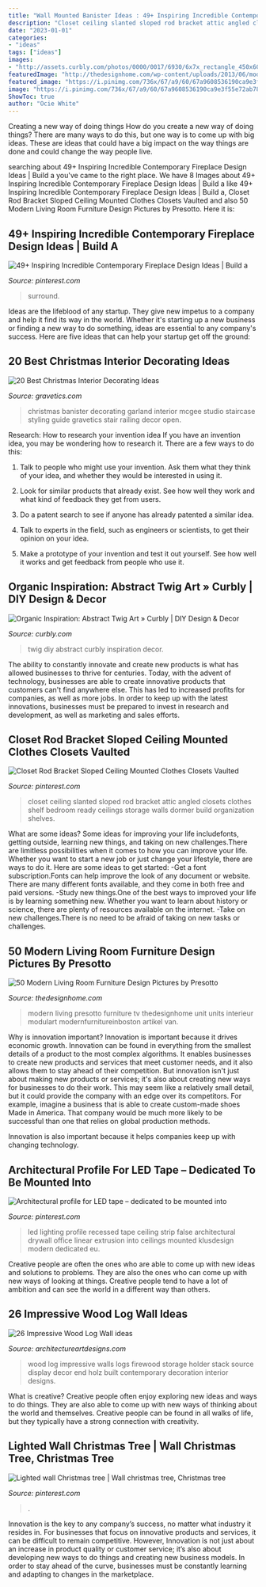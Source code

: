 ```yaml
---
title: "Wall Mounted Banister Ideas : 49+ Inspiring Incredible Contemporary Fireplace Design Ideas"
description: "Closet ceiling slanted sloped rod bracket attic angled closets clothes shelf bedroom ready ceilings storage walls dormer build organization shelves"
date: "2023-01-01"
categories:
- "ideas"
tags: ["ideas"]
images:
- "http://assets.curbly.com/photos/0000/0017/6930/6x7x_rectangle_450x600_large_jpg.jpg?1430225736"
featuredImage: "http://thedesignhome.com/wp-content/uploads/2013/06/modern-living-room-design-16.jpg"
featured_image: "https://i.pinimg.com/736x/67/a9/60/67a9608536190ca9e3f55e72ab784ad4.jpg"
image: "https://i.pinimg.com/736x/67/a9/60/67a9608536190ca9e3f55e72ab784ad4.jpg"
ShowToc: true
author: "Ocie White"
---
```



Creating a new way of doing things
How do you create a new way of doing things? There are many ways to do this, but one way is to come up with big ideas. These are ideas that could have a big impact on the way things are done and could change the way people live.

	

		
searching about 49+ Inspiring Incredible Contemporary Fireplace Design Ideas | Build a you've came to the right place. We have 8 Images about 49+ Inspiring Incredible Contemporary Fireplace Design Ideas | Build a like 49+ Inspiring Incredible Contemporary Fireplace Design Ideas | Build a, Closet Rod Bracket Sloped Ceiling Mounted Clothes Closets Vaulted and also 50 Modern Living Room Furniture Design Pictures by Presotto. Here it is:
		
    
## 49+ Inspiring Incredible Contemporary Fireplace Design Ideas | Build A

<img loading=lazy src="https://i.pinimg.com/736x/67/a9/60/67a9608536190ca9e3f55e72ab784ad4.jpg" onerror="this.onerror=null;this.src='https://tse2.mm.bing.net/th?id=OIP.XIgfpV6pWhv1D9jQ5XD1hAHaJ3&amp;pid=15.1';" alt="49+ Inspiring Incredible Contemporary Fireplace Design Ideas | Build a">

_Source: pinterest.com_

>surround. 

	

Ideas are the lifeblood of any startup. They give new impetus to a company and help it find its way in the world. Whether it's starting up a new business or finding a new way to do something, ideas are essential to any company's success. Here are five ideas that can help your startup get off the ground: 

    
## 20 Best Christmas Interior Decorating Ideas

<img loading=lazy src="http://www.gravetics.com/wp-content/uploads/2017/10/Banister-Garland.jpg" onerror="this.onerror=null;this.src='https://tse4.mm.bing.net/th?id=OIP.y2QP8EkOFgC7DHUcbBsqfQHaLH&amp;pid=15.1';" alt="20 Best Christmas Interior Decorating Ideas">

_Source: gravetics.com_

>christmas banister decorating garland interior mcgee studio staircase styling guide gravetics stair railing decor open. 

	

Research: How to research your invention idea
If you have an invention idea, you may be wondering how to research it. There are a few ways to do this:
1. Talk to people who might use your invention. Ask them what they think of your idea, and whether they would be interested in using it.

2. Look for similar products that already exist. See how well they work and what kind of feedback they get from users.

3. Do a patent search to see if anyone has already patented a similar idea.

4. Talk to experts in the field, such as engineers or scientists, to get their opinion on your idea.

5. Make a prototype of your invention and test it out yourself. See how well it works and get feedback from people who use it.

    
## Organic Inspiration: Abstract Twig Art » Curbly | DIY Design &amp; Decor

<img loading=lazy src="http://assets.curbly.com/photos/0000/0017/6930/6x7x_rectangle_450x600_large_jpg.jpg?1430225736" onerror="this.onerror=null;this.src='https://tse1.mm.bing.net/th?id=OIP.LZx5We6g71Gpjyzg6XGnOQAAAA&amp;pid=15.1';" alt="Organic Inspiration: Abstract Twig Art » Curbly | DIY Design &amp; Decor">

_Source: curbly.com_

>twig diy abstract curbly inspiration decor. 

	

The ability to constantly innovate and create new products is what has allowed businesses to thrive for centuries. Today, with the advent of technology, businesses are able to create innovative products that customers can't find anywhere else. This has led to increased profits for companies, as well as more jobs. In order to keep up with the latest innovations, businesses must be prepared to invest in research and development, as well as marketing and sales efforts.

    
## Closet Rod Bracket Sloped Ceiling Mounted Clothes Closets Vaulted

<img loading=lazy src="https://i.pinimg.com/736x/eb/87/07/eb8707ff3f435c6c1c1a4f136e4243ca.jpg" onerror="this.onerror=null;this.src='https://tse3.mm.bing.net/th?id=OIP.QA_TsA4zKO8iyBnMogHP3QHaNK&amp;pid=15.1';" alt="Closet Rod Bracket Sloped Ceiling Mounted Clothes Closets Vaulted">

_Source: pinterest.com_

>closet ceiling slanted sloped rod bracket attic angled closets clothes shelf bedroom ready ceilings storage walls dormer build organization shelves. 

	

What are some ideas?
Some ideas for improving your life includefonts, getting outside, learning new things, and taking on new challenges.There are limitless possibilities when it comes to how you can improve your life. Whether you want to start a new job or just change your lifestyle, there are ways to do it. Here are some ideas to get started: 
-Get a font subscription.Fonts can help improve the look of any document or website. There are many different fonts available, and they come in both free and paid versions. 
-Study new things.One of the best ways to improved your life is by learning something new. Whether you want to learn about history or science, there are plenty of resources available on the internet. 
-Take on new challenges.There is no need to be afraid of taking on new tasks or challenges.

    
## 50 Modern Living Room Furniture Design Pictures By Presotto

<img loading=lazy src="http://thedesignhome.com/wp-content/uploads/2013/06/modern-living-room-design-16.jpg" onerror="this.onerror=null;this.src='https://tse4.mm.bing.net/th?id=OIP.0-XZH8ufIyOUCw5AeC2kzgHaEK&amp;pid=15.1';" alt="50 Modern Living Room Furniture Design Pictures by Presotto">

_Source: thedesignhome.com_

>modern living presotto furniture tv thedesignhome unit units interieur modulart modernfurnitureinboston artikel van. 

	

Why is innovation important?
Innovation is important because it drives economic growth. Innovation can be found in everything from the smallest details of a product to the most complex algorithms. It enables businesses to create new products and services that meet customer needs, and it also allows them to stay ahead of their competition.
But innovation isn't just about making new products or services; it's also about creating new ways for businesses to do their work. This may seem like a relatively small detail, but it could provide the company with an edge over its competitors. For example, imagine a business that is able to create custom-made shoes Made in America. That company would be much more likely to be successful than one that relies on global production methods.

Innovation is also important because it helps companies keep up with changing technology.

    
## Architectural Profile For LED Tape – Dedicated To Be Mounted Into

<img loading=lazy src="https://i.pinimg.com/736x/11/e0/00/11e000b32a9a8af8ed2c56c669e3a365.jpg" onerror="this.onerror=null;this.src='https://tse3.mm.bing.net/th?id=OIP.wOp0D-Oe97z5cjyrOS88AwHaLH&amp;pid=15.1';" alt="Architectural profile for LED tape – dedicated to be mounted into">

_Source: pinterest.com_

>led lighting profile recessed tape ceiling strip false architectural drywall office linear extrusion into ceilings mounted klusdesign modern dedicated eu. 

	

Creative people are often the ones who are able to come up with new ideas and solutions to problems. They are also the ones who can come up with new ways of looking at things. Creative people tend to have a lot of ambition and can see the world in a different way than others.

    
## 26 Impressive Wood Log Wall Ideas

<img loading=lazy src="http://www.architectureartdesigns.com/wp-content/uploads/2013/09/2413.jpg" onerror="this.onerror=null;this.src='https://tse4.mm.bing.net/th?id=OIP.D6ZWhDDsUy3kfHq_ekJARQHaLH&amp;pid=15.1';" alt="26 Impressive Wood Log Wall ideas">

_Source: architectureartdesigns.com_

>wood log impressive walls logs firewood storage holder stack source display decor end holz built contemporary decoration interior designs. 

	

What is creative?
Creative people often enjoy exploring new ideas and ways to do things. They are also able to come up with new ways of thinking about the world and themselves. Creative people can be found in all walks of life, but they typically have a strong connection with creativity.

    
## Lighted Wall Christmas Tree | Wall Christmas Tree, Christmas Tree

<img loading=lazy src="https://i.pinimg.com/736x/1f/f5/46/1ff546ae246ade3452d8a54b67ac4308--wall-christmas-tree.jpg" onerror="this.onerror=null;this.src='https://tse2.mm.bing.net/th?id=OIP.RZjhdNRKMZqSjSXn5qYx4wHaJ3&amp;pid=15.1';" alt="Lighted wall Christmas tree | Wall christmas tree, Christmas tree">

_Source: pinterest.com_

>. 

	

Innovation is the key to any company’s success, no matter what industry it resides in. For businesses that focus on innovative products and services, it can be difficult to remain competitive. However, Innovation is not just about an increase in product quality or customer service; it’s also about developing new ways to do things and creating new business models. In order to stay ahead of the curve, businesses must be constantly learning and adapting to changes in the marketplace.

